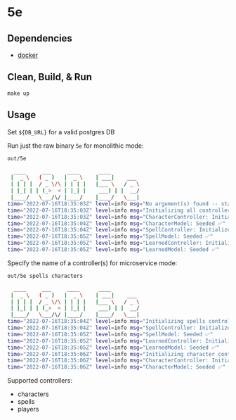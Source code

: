 # 5e

## Dependencies

- [docker][]

## Clean, Build, & Run

```
make up
```

## Usage

Set `${DB_URL}` for a valid postgres DB

Run just the raw binary `5e` for monolithic mode:

```bash
out/5e

  ____     ___     ____      ____
 |  _ \   ( _ )   |  _ \    | ___|    ___
 | | | |  / _ \/\ | | | |   |___ \   / _ \
 | |_| | | (_>  < | |_| |    ___) | |  __/
 |____/   \___/\/ |____/    |____/   \___|
time="2022-07-16T18:35:03Z" level=info msg="No argument(s) found -- starting up in monolithic mode"
time="2022-07-16T18:35:03Z" level=info msg="Initializing all controllers..."
time="2022-07-16T18:35:03Z" level=info msg="CharacterController: Initialized ✅" 
time="2022-07-16T18:35:04Z" level=info msg="CharacterModel: Seeded ✅"
time="2022-07-16T18:35:04Z" level=info msg="SpellController: Initialized ✅"
time="2022-07-16T18:35:05Z" level=info msg="SpellModel: Seeded ✅"
time="2022-07-16T18:35:05Z" level=info msg="LearnedController: Initialized ✅"
time="2022-07-16T18:35:05Z" level=info msg="LearnedModel: Seeded ✅"
```

Specify the name of a controller(s) for microservice mode:

```bash
out/5e spells characters

  ____     ___     ____      ____
 |  _ \   ( _ )   |  _ \    | ___|    ___
 | | | |  / _ \/\ | | | |   |___ \   / _ \
 | |_| | | (_>  < | |_| |    ___) | |  __/
 |____/   \___/\/ |____/    |____/   \___|
time="2022-07-16T18:35:04Z" level=info msg="Initializing spells controller..."
time="2022-07-16T18:35:04Z" level=info msg="SpellController: Initialized ✅"
time="2022-07-16T18:35:05Z" level=info msg="SpellModel: Seeded ✅"
time="2022-07-16T18:35:05Z" level=info msg="LearnedController: Initialized ✅"
time="2022-07-16T18:35:05Z" level=info msg="LearnedModel: Seeded ✅"
time="2022-07-16T18:35:06Z" level=info msg="Initializing character controller..." 
time="2022-07-16T18:35:06Z" level=info msg="CharacterController: Initialized ✅" 
time="2022-07-16T18:35:06Z" level=info msg="CharacterModel: Seeded ✅"
```

Supported controllers:

- characters
- spells
- players

[docker]: https://www.docker.com/products/docker-desktop/
